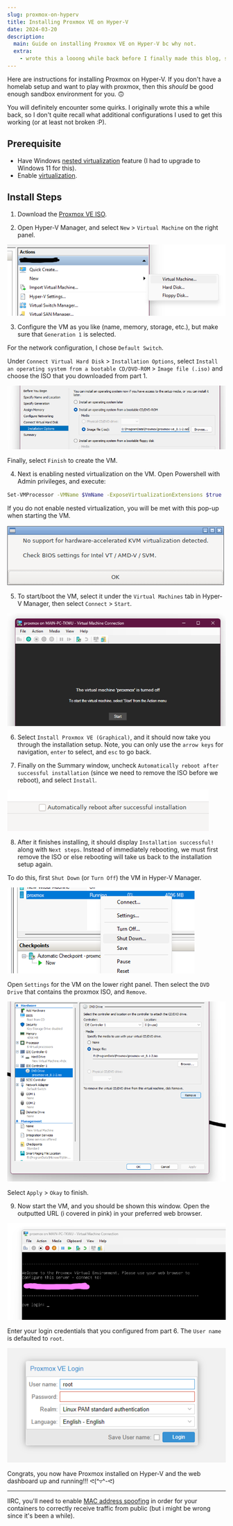 ```yaml
---
slug: proxmox-on-hyperv
title: Installing Proxmox VE on Hyper-V
date: 2024-03-20
description:
  main: Guide on installing Proxmox VE on Hyper-V bc why not.
  extra:
    - wrote this a looong while back before I finally made this blog, so it might be outdated
---
```


<!-- # Installing Proxmox VE on Hyper-V -->

Here are instructions for installing Proxmox on Hyper-V. If you don't have a homelab setup and want to play with proxmox, then this _should_ be good enough sandbox environment for you. 🙃

You will definitely encounter some quirks. I originally wrote this a while back, so I don't quite recall what additional configurations I used to get this working (or at least not broken :P).

## Prerequisite

- Have Windows [nested virtualization](https://learn.microsoft.com/en-us/virtualization/hyper-v-on-windows/user-guide/enable-nested-virtualization) feature (I had to upgrade to Windows 11 for this).
- Enable [virtualization](https://support.microsoft.com/en-us/windows/enable-virtualization-on-windows-11-pcs-c5578302-6e43-4b4b-a449-8ced115f58e1).

## Install Steps

1. Download the [Proxmox VE ISO](https://www.proxmox.com/en/downloads).

2. Open Hyper-V Manager, and select `New` > `Virtual Machine` on the right panel.

![step2](../../assets/blog/proxmox-on-hyperv/step2.png)

3. Configure the VM as you like (name, memory, storage, etc.), but make sure that `Generation 1` is selected.

For the network configuration, I chose `Default Switch`.

Under `Connect Virtual Hard Disk` > `Installation Options`, select `Install an operating system from a bootable CD/DVD-ROM` > `Image file (.iso)` and choose the ISO that you downloaded from part 1.

![step3](../../assets/blog/proxmox-on-hyperv/step3.png)

Finally, select `Finish` to create the VM.

4. Next is enabling nested virtualization on the VM. Open Powershell with Admin privileges, and execute:

```bash
Set-VMProcessor -VMName $VmName -ExposeVirtualizationExtensions $true
```

If you do not enable nested virtualization, you will be met with this pop-up when starting the VM.

![step4](../../assets/blog/proxmox-on-hyperv/step4.png)

5. To start/boot the VM, select it under the `Virtual Machines` tab in Hyper-V Manager, then select `Connect` > `Start`.

![step5](../../assets/blog/proxmox-on-hyperv/step5.png)

6. Select `Install Proxmox VE (Graphical)`, and it should now take you through the installation setup. Note, you can only use the `arrow keys` for navigation, `enter` to select, and `esc` to go back.

7. Finally on the Summary window, uncheck `Automatically reboot after successful installation` (since we need to remove the ISO before we reboot), and select `Install`.

![step7](../../assets/blog/proxmox-on-hyperv/step7.png)

8. After it finishes installing, it should display `Installation successful!` along with `Next steps`. Instead of immediately rebooting, we must first remove the ISO or else rebooting will take us back to the installation setup again.

To do this, first `Shut Down` (or `Turn Off`) the VM in Hyper-V Manager.

![step8](../../assets/blog/proxmox-on-hyperv/step8.png)

Open `Settings` for the VM on the lower right panel. Then select the `DVD Drive` that contains the proxmox ISO, and `Remove`.

![step9](../../assets/blog/proxmox-on-hyperv/step9.png)

Select `Apply` > `Okay` to finish.

9. Now start the VM, and you should be shown this window. Open the outputted URL (i covered in pink) in your preferred web browser.

![step10_part1](../../assets/blog/proxmox-on-hyperv/step10-1.png)

Enter your login credentials that you configured from part 6. The `User name` is defaulted to `root`.

![step10_part2](../../assets/blog/proxmox-on-hyperv/step10-2.png)

Congrats, you now have Proxmox installed on Hyper-V and the web dashboard up and running!!! ᕙ(^▿^-ᕙ)

---

IIRC, you'll need to enable [MAC address spoofing](https://learn.microsoft.com/en-us/answers/questions/1075755/enable-mac-address-spoofing) in order for your containers to correctly receive traffic from public (but i might be wrong since it's been a while).
